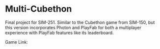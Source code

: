 # Multi-Cubethon
 
Final project for SIM-251. Similar to the Cubethon game from SIM-150, but this version incorporates Photon and PlayFab for both a multiplayer experience with PlayFab features like its leaderboard.

Game Link: 
